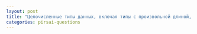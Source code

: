 ```yaml
---
layout: post
title: "Целочисленные типы данных, включая типы с произвольной длиной, операции над целыми числами"
categories: pirsai-questions
---
```


